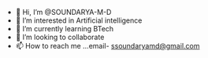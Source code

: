- 👋 Hi, I’m @SOUNDARYA-M-D
- 👀 I’m interested in Artificial intelligence 
- 🌱 I’m currently learning BTech  
- 💞️ I’m looking to collaborate 
- 📫 How to reach me ...email- ssoundaryamd@gmail.com

<!---
SOUNDARYA-M-D/SOUNDARYA-M-D is a ✨ special ✨ repository because its `README.md` (this file) appears on your GitHub profile.
You can click the Preview link to take a look at your changes.
--->
